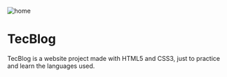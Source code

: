 ![home](https://user-images.githubusercontent.com/108363647/195196586-dfd0abdb-d8f3-43fc-ad21-43d1e7230d90.png)
# TecBlog
TecBlog is a website project made with HTML5 and CSS3, just to practice and learn the languages ​​used.
